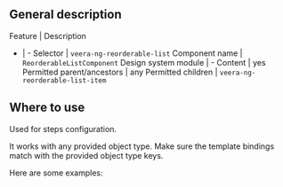 ## General description

Feature | Description
- | -
Selector | `veera-ng-reorderable-list`
Component name | `ReorderableListComponent`
Design system module | -
Content | yes
Permitted parent/ancestors | any
Permitted children | `veera-ng-reorderable-list-item`

## Where to use

Used for steps configuration.

It works with any provided object type. Make sure the template bindings match with the provided object type keys.

Here are some examples: 
